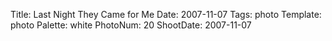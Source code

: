 Title: Last Night They Came for Me
Date: 2007-11-07
Tags: photo
Template: photo
Palette: white
PhotoNum: 20
ShootDate: 2007-11-07
